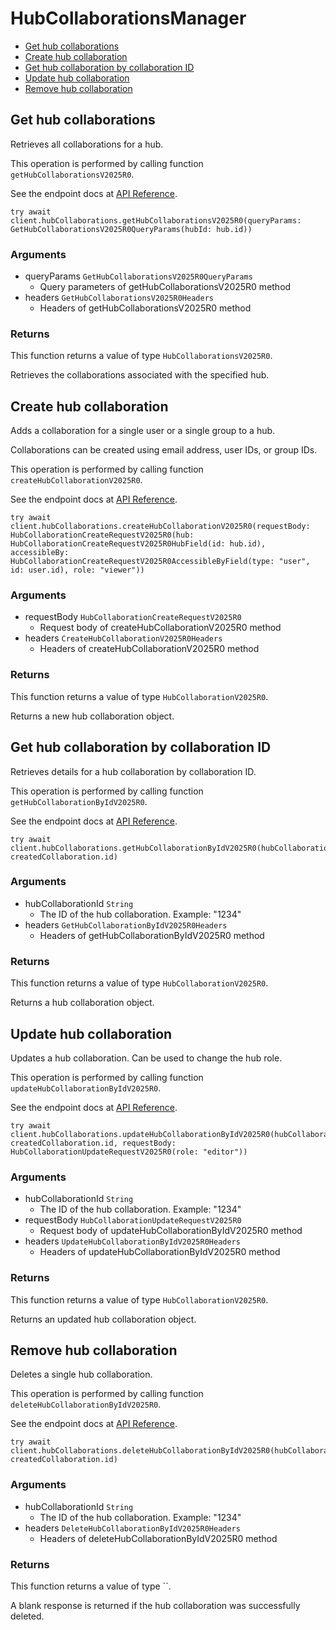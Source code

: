 # HubCollaborationsManager


- [Get hub collaborations](#get-hub-collaborations)
- [Create hub collaboration](#create-hub-collaboration)
- [Get hub collaboration by collaboration ID](#get-hub-collaboration-by-collaboration-id)
- [Update hub collaboration](#update-hub-collaboration)
- [Remove hub collaboration](#remove-hub-collaboration)

## Get hub collaborations

Retrieves all collaborations for a hub.

This operation is performed by calling function `getHubCollaborationsV2025R0`.

See the endpoint docs at
[API Reference](https://developer.box.com/reference/v2025.0/get-hub-collaborations/).

<!-- sample get_hub_collaborations_v2025.0 -->
```
try await client.hubCollaborations.getHubCollaborationsV2025R0(queryParams: GetHubCollaborationsV2025R0QueryParams(hubId: hub.id))
```

### Arguments

- queryParams `GetHubCollaborationsV2025R0QueryParams`
  - Query parameters of getHubCollaborationsV2025R0 method
- headers `GetHubCollaborationsV2025R0Headers`
  - Headers of getHubCollaborationsV2025R0 method


### Returns

This function returns a value of type `HubCollaborationsV2025R0`.

Retrieves the collaborations associated with the specified hub.


## Create hub collaboration

Adds a collaboration for a single user or a single group to a hub.

Collaborations can be created using email address, user IDs, or group IDs.

This operation is performed by calling function `createHubCollaborationV2025R0`.

See the endpoint docs at
[API Reference](https://developer.box.com/reference/v2025.0/post-hub-collaborations/).

<!-- sample post_hub_collaborations_v2025.0 -->
```
try await client.hubCollaborations.createHubCollaborationV2025R0(requestBody: HubCollaborationCreateRequestV2025R0(hub: HubCollaborationCreateRequestV2025R0HubField(id: hub.id), accessibleBy: HubCollaborationCreateRequestV2025R0AccessibleByField(type: "user", id: user.id), role: "viewer"))
```

### Arguments

- requestBody `HubCollaborationCreateRequestV2025R0`
  - Request body of createHubCollaborationV2025R0 method
- headers `CreateHubCollaborationV2025R0Headers`
  - Headers of createHubCollaborationV2025R0 method


### Returns

This function returns a value of type `HubCollaborationV2025R0`.

Returns a new hub collaboration object.


## Get hub collaboration by collaboration ID

Retrieves details for a hub collaboration by collaboration ID.

This operation is performed by calling function `getHubCollaborationByIdV2025R0`.

See the endpoint docs at
[API Reference](https://developer.box.com/reference/v2025.0/get-hub-collaborations-id/).

<!-- sample get_hub_collaborations_id_v2025.0 -->
```
try await client.hubCollaborations.getHubCollaborationByIdV2025R0(hubCollaborationId: createdCollaboration.id)
```

### Arguments

- hubCollaborationId `String`
  - The ID of the hub collaboration. Example: "1234"
- headers `GetHubCollaborationByIdV2025R0Headers`
  - Headers of getHubCollaborationByIdV2025R0 method


### Returns

This function returns a value of type `HubCollaborationV2025R0`.

Returns a hub collaboration object.


## Update hub collaboration

Updates a hub collaboration.
Can be used to change the hub role.

This operation is performed by calling function `updateHubCollaborationByIdV2025R0`.

See the endpoint docs at
[API Reference](https://developer.box.com/reference/v2025.0/put-hub-collaborations-id/).

<!-- sample put_hub_collaborations_id_v2025.0 -->
```
try await client.hubCollaborations.updateHubCollaborationByIdV2025R0(hubCollaborationId: createdCollaboration.id, requestBody: HubCollaborationUpdateRequestV2025R0(role: "editor"))
```

### Arguments

- hubCollaborationId `String`
  - The ID of the hub collaboration. Example: "1234"
- requestBody `HubCollaborationUpdateRequestV2025R0`
  - Request body of updateHubCollaborationByIdV2025R0 method
- headers `UpdateHubCollaborationByIdV2025R0Headers`
  - Headers of updateHubCollaborationByIdV2025R0 method


### Returns

This function returns a value of type `HubCollaborationV2025R0`.

Returns an updated hub collaboration object.


## Remove hub collaboration

Deletes a single hub collaboration.

This operation is performed by calling function `deleteHubCollaborationByIdV2025R0`.

See the endpoint docs at
[API Reference](https://developer.box.com/reference/v2025.0/delete-hub-collaborations-id/).

<!-- sample delete_hub_collaborations_id_v2025.0 -->
```
try await client.hubCollaborations.deleteHubCollaborationByIdV2025R0(hubCollaborationId: createdCollaboration.id)
```

### Arguments

- hubCollaborationId `String`
  - The ID of the hub collaboration. Example: "1234"
- headers `DeleteHubCollaborationByIdV2025R0Headers`
  - Headers of deleteHubCollaborationByIdV2025R0 method


### Returns

This function returns a value of type ``.

A blank response is returned if the hub collaboration was
successfully deleted.


